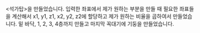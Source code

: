 <석가탑>을 만들었습니다.
입력한 좌표에서 제가 원하는 부분을 만들 때 필요한 좌표들을 계산해서 x1, y1, z1, x2, y2, z2에 할당하고
제가 원하는 비율을 곱하여서 만들었습니다.
밑 바닥, 1, 2, 3, 4층까지 만들고 마지막 꼭대기에 기둥을 만들었습니다.
